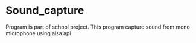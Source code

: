 # Sound_capture
Program is part of school project. This program capture sound from mono microphone using alsa api

